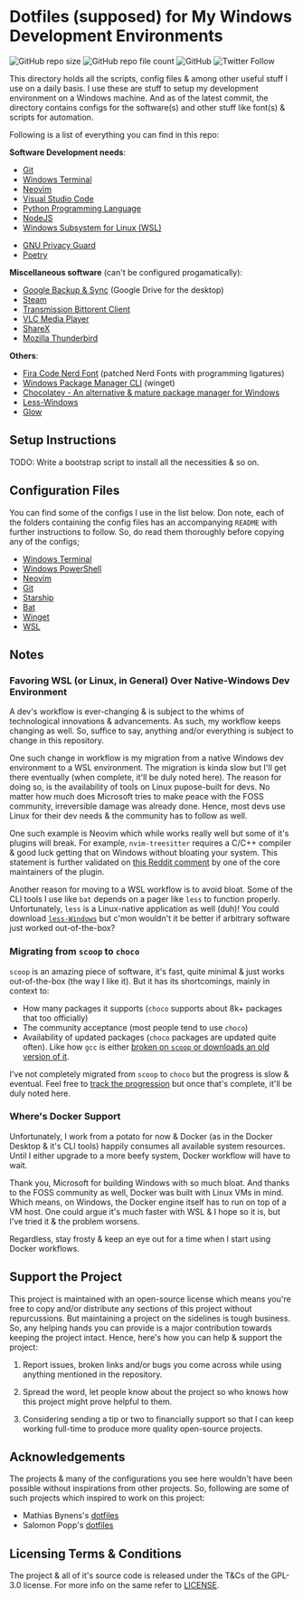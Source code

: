 # Dotfiles (supposed) for My Windows Development Environments

![GitHub repo size](https://img.shields.io/github/repo-size/Jarmos-san/dotfiles-windows?label=Repository%20Size&logo=github&style=flat-square) ![GitHub repo file count](https://img.shields.io/github/directory-file-count/Jarmos-san/dotfiles-windows?label=%23%20of%20Files&logo=github&style=flat-square) ![GitHub](https://img.shields.io/github/license/Jarmos-san/dotfiles-windows?label=Licensed%20Under&logo=github&style=flat-square) ![Twitter Follow](https://img.shields.io/twitter/follow/Jarmosan?style=social)

This directory holds all the scripts, config files & among other useful stuff I use on a daily basis. I use these are stuff to setup my development environment on a Windows machine. And as of the latest commit, the directory contains configs for the software(s) and other stuff like font(s) & scripts for automation.

Following is a list of everything you can find in this repo:

**Software Development needs**:

- [Git][Git]
- [Windows Terminal][Windows Terminal]
- [Neovim][Neovim]
- [Visual Studio Code][VSCode]
- [Python Programming Language][Python]
- [NodeJS][NodeJS]
- [Windows Subsystem for Linux (WSL)][WSL]
<!-- - [MongoDB][MongoDB] (can't automate it's installation because of this: [Winget Issue #874][Winget Issue #874]) -->
- [GNU Privacy Guard][GPG]
- [Poetry][Python-Poetry]
<!-- - [Docker][Docker] -->

**Miscellaneous software** (can't be configured progamatically):

- [Google Backup & Sync][Google Backup & Sync] (Google Drive for the desktop)
- [Steam][Steam]
- [Transmission Bittorent Client][Transmission]
- [VLC Media Player][VLC]
- [ShareX][ShareX]
- [Mozilla Thunderbird][Mozilla Thunderbird]

**Others**:

- [Fira Code Nerd Font][Fira Code Nerd Font] (patched Nerd Fonts with programming ligatures)
- [Windows Package Manager CLI][Winget] (winget)
- [Chocolatey - An alternative & mature package manager for Windows][Chocolatey]
- [Less-Windows][Less]
- [Glow][Glow]

## Setup Instructions

TODO: Write a bootstrap script to install all the necessities & so on.

## Configuration Files

You can find some of the configs I use in the list below. Don note, each of the folders containing the config files has an accompanying `README` with further instructions to follow. So, do read them thoroughly before copying any of the configs;

- [Windows Terminal](./configs/windows-terminal)
- [Windows PowerShell](./configs/windows-powershell)
- [Neovim](./configs/neovim)
- [Git](./configs/git)
- [Starship](./configs/starship)
- [Bat](./configs/bat)
- [Winget](./configs/winget)
- [WSL](./configs/wsl)

## Notes

### Favoring WSL (or Linux, in General) Over Native-Windows Dev Environment

A dev's workflow is ever-changing & is subject to the whims of technological innovations & advancements. As such, my workflow keeps changing as well. So, suffice to say, anything and/or everything is subject to change in this repository.

One such change in workflow is my migration from a native Windows dev environment to a WSL environment. The migration is kinda slow but I'll get there eventually (when complete, it'll be duly noted here). The reason for doing so, is the availability of tools on Linux pupose-built for devs. No matter how much does Microsoft tries to make peace with the FOSS community, irreversible damage was already done. Hence, most devs use Linux for their dev needs & the community has to follow as well.

One such example is Neovim which while works really well but some of it's plugins will break. For example, `nvim-treesitter` requires a C/C++ compiler & good luck getting that on Windows without bloating your system. This statement is further validated on [this Reddit comment](https://www.reddit.com/r/neovim/comments/pwlngq/comment/heiw0pc/?utm_source=share&utm_medium=web2x&context=3) by one of the core maintainers of the plugin.

Another reason for moving to a WSL workflow is to avoid bloat. Some of the CLI tools I use like `bat` depends on a pager like `less` to function properly. Unfortunately, `less` is a Linux-native application as well (duh)! You could download [`less-Windows`](https://github.com/jftuga/less-Windows) but c'mon wouldn't it be better if arbitrary software just worked out-of-the-box?

### Migrating from `scoop` to `choco`

`scoop` is an amazing piece of software, it's fast, quite minimal & just works out-of-the-box (the way I like it). But it has its shortcomings, mainly in context to:

- How many packages it supports (`choco` supports about 8k+ packages that too officially)
- The community acceptance (most people tend to use `choco`)
- Availability of updated packages (`choco` packages are updated quite often). Like how `gcc` is either [broken on `scoop` or downloads an old version of it](https://github.com/lukesampson/scoop/issues/4250).

I've not completely migrated from `scoop` to `choco` but the progress is slow & eventual. Feel free to [track the progression](https://github.com/Jarmos-san/dotfiles-windows/projects/1#card-69593145) but once that's complete, it'll be duly noted here.

### Where's Docker Support

Unfortunately, I work from a potato for now & Docker (as in the Docker Desktop & it's CLI tools) happily consumes all available system resources. Until I either upgrade to a more beefy system, Docker workflow will have to wait.

Thank you, Microsoft for building Windows with so much bloat. And thanks to the FOSS community as well, Docker was built with Linux VMs in mind. Which means, on Windows, the Docker engine itself has to run on top of a VM host. One could argue it's much faster with WSL & I hope so it is, but I've tried it & the problem worsens.

Regardless, stay frosty & keep an eye out for a time when I start using Docker workflows.

## Support the Project

This project is maintained with an open-source license which means you're free to copy and/or distribute any sections of this project without repurcussions. But maintaining a project on the sidelines is tough business. So, any helping hands you can provide is a major contribution towards keeping the project intact. Hence, here's how you can help & support the project:

1. Report issues, broken links and/or bugs you come across while using anything mentioned in the repository.

2. Spread the word, let people know about the project so who knows how this project might prove helpful to them.

3. Considering sending a tip or two to financially support so that I can keep working full-time to produce more quality open-source projects.

## Acknowledgements

The projects & many of the configurations you see here wouldn't have been possible without inspirations from other projects. So, following are some of such projects which inspired to work on this project:

- Mathias Bynens's [dotfiles](https://mths.be/dotfiles)
- Salomon Popp's [dotfiles](https://github.com/disrupted/dotfiles)

## Licensing Terms & Conditions

The project & all of it's source code is released under the T&Cs of the GPL-3.0 license. For more info on the same refer to [LICENSE](./LICENSE).

<!-- Reference Links -->
[Windows Terminal]: https://github.com/microsoft/terminal
[Neovim]: https://neovim.io/
[Fira Code Nerd Font]: https://github.com/ryanoasis/nerd-fonts/tree/master/patched-fonts/FiraCode
[Steam]: https://store.steampowered.com/
[VSCode]: https://code.visualstudio.com/
[Transmission]: https://transmissionbt.com/
[VLC]: https://www.videolan.org/
[Python]: https://www.python.org/
[ShareX]: https://getsharex.com/
[Google Backup & Sync]: https://www.google.com/drive/download/
[Docker]: https://www.docker.com/
[Git]: https://git-scm.com/
[NodeJS]: https://nodejs.org/en/
[Winget]: https://github.com/microsoft/winget-cli
[MongoDB]: https://www.mongodb.com/
[Winget Issue #874]: https://github.com/microsoft/winget-cli/issues/874
[GPG]: https://gnupg.org/
[Mozilla Thunderbird]: https://www.thunderbird.net/en-US/
[Python-Poetry]: https://github.com/python-poetry/poetry
[Chocolatey]: https://chocolatey.org/
[Less]: https://github.com/jftuga/less-Windows
[Glow]: https://github.com/charmbracelet/glow
[WSL]: https://docs.microsoft.com/en-us/windows/wsl/
